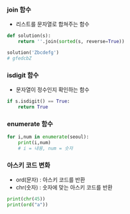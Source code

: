 ### join 함수

- 리스트를 문자열로 합쳐주는 함수

```python
def solution(s):
    return ''.join(sorted(s, reverse=True))

solution('Zbcdefg')
# gfedcbZ
```

### isdigit 함수
- 문자열이 정수인지 확인하는 함수
```python
if s.isdigit() == True:
    return True
```

### enumerate 함수
```python
for i,num in enumerate(seoul):
    print(i,num)
    # i = 내용, num = 숫자
```

### 아스키 코드 변화
- ord(문자) : 아스키 코드를 반환
- chr(숫자) : 숫자에 맞는 아스키 코드를 반환
```python
print(chr(45))
print(ord("a"))
```
